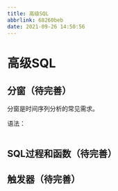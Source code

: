 ```yaml
---
title: 高级SQL
abbrlink: 68260beb
date: 2021-09-26 14:50:56
---
```

# 高级SQL
## 分窗（待完善）

分窗是时间序列分析的常见需求。

语法：
```sql
```

## SQL过程和函数（待完善）

## 触发器（待完善）